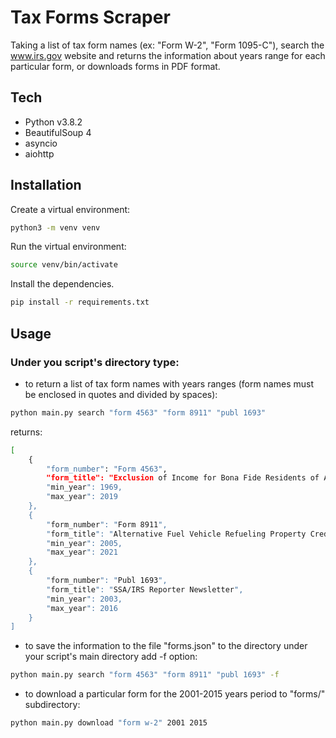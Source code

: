 # Tax Forms Scraper

Taking a list of tax form names (ex: "Form W-2", "Form 1095-C"), search the www.irs.gov
website and returns the information about years range for each particular form,
or downloads forms in PDF format.

## Tech

- Python v3.8.2
- BeautifulSoup 4
- asyncio
- aiohttp

## Installation

Create a virtual environment:

```sh
python3 -m venv venv
```

Run the virtual environment:

```sh
source venv/bin/activate
```

Install the dependencies.
```sh
pip install -r requirements.txt
```

## Usage

### Under you script's directory type:
- to return a list of tax form names with years ranges (form names must be enclosed in quotes and divided by spaces):

```sh
python main.py search "form 4563" "form 8911" "publ 1693"
```

returns:

```sh
[
    {
        "form_number": "Form 4563",
        "form_title": "Exclusion of Income for Bona Fide Residents of American Samoa",
        "min_year": 1969,
        "max_year": 2019
    },
    {
        "form_number": "Form 8911",
        "form_title": "Alternative Fuel Vehicle Refueling Property Credit",
        "min_year": 2005,
        "max_year": 2021
    },
    {
        "form_number": "Publ 1693",
        "form_title": "SSA/IRS Reporter Newsletter",
        "min_year": 2003,
        "max_year": 2016
    }
]

```

- to save the information to the file "forms.json" to the directory under your script's
main directory add -f option:

```sh
python main.py search "form 4563" "form 8911" "publ 1693" -f
```

- to download a particular form for the 2001-2015 years period to "forms/" subdirectory:


```sh
python main.py download "form w-2" 2001 2015
```
